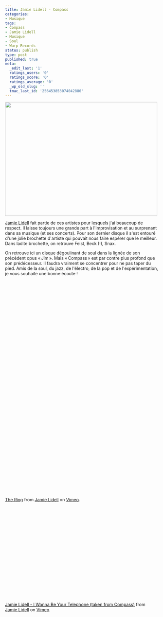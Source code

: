 ```yaml
---
title: Jamie Lidell - Compass
categories:
- Musique
tags:
- Compass
- Jamie Lidell
- Musique
- Soul
- Warp Records
status: publish
type: post
published: true
meta:
  _edit_last: '1'
  ratings_users: '0'
  ratings_score: '0'
  ratings_average: '0'
  _wp_old_slug: ''
  tmac_last_id: '256453853074042880'
---
```

<img class="alignnone size-large wp-image-1658" title="Jamie Lidell" src="https://dlgjp9x71cipk.cloudfront.net/2010/06/jamieLidell-1024x768.jpg" alt="" width="500" height="375" />

<a title="Site web de Jamie Lidell" href="http://jamielidell.com/">Jamie Lidell</a> fait partie de ces artistes pour lesquels j'ai beaucoup de respect. Il laisse toujours une grande part à l'improvisation et au surprenant dans sa musique (et ses concerts). Pour son dernier disque il s'est entouré d'une jolie brochette d'artiste qui pouvait nous faire espérer que le meilleur. Dans ladite brochette, on retrouve Feist, Beck (!), Snax.

<!--more-->

On retrouve ici un disque dégoulinant de soul dans la lignée de son précédent opus « Jim ». Mais « Compass » est par contre plus profond que son prédécesseur. Il faudra vraiment se concentrer pour ne pas taper du pied. Amis de la soul, du jazz, de l'électro, de la pop et de l'expérimentation, je vous souhaite une bonne écoute !

<object classid="clsid:d27cdb6e-ae6d-11cf-96b8-444553540000" width="500" height="385" codebase="http://download.macromedia.com/pub/shockwave/cabs/flash/swflash.cab#version=6,0,40,0"><param name="allowFullScreen" value="true" /><param name="allowscriptaccess" value="always" /><param name="src" value="http://www.youtube.com/v/nICEsQgWhNw&amp;hl=fr_FR&amp;fs=1&amp;" /><param name="allowfullscreen" value="true" /><embed type="application/x-shockwave-flash" width="500" height="385" src="http://www.youtube.com/v/nICEsQgWhNw&amp;hl=fr_FR&amp;fs=1&amp;" allowscriptaccess="always" allowfullscreen="true"></embed></object>

<object classid="clsid:d27cdb6e-ae6d-11cf-96b8-444553540000" width="400" height="300" codebase="http://download.macromedia.com/pub/shockwave/cabs/flash/swflash.cab#version=6,0,40,0"><param name="allowfullscreen" value="true" /><param name="allowscriptaccess" value="always" /><param name="src" value="http://vimeo.com/moogaloop.swf?clip_id=10174822&amp;server=vimeo.com&amp;show_title=0&amp;show_byline=0&amp;show_portrait=0&amp;color=ffffff&amp;fullscreen=1" /><embed type="application/x-shockwave-flash" width="400" height="300" src="http://vimeo.com/moogaloop.swf?clip_id=10174822&amp;server=vimeo.com&amp;show_title=0&amp;show_byline=0&amp;show_portrait=0&amp;color=ffffff&amp;fullscreen=1" allowscriptaccess="always" allowfullscreen="true"></embed></object>

<a href="http://vimeo.com/10174822">The Ring</a> from <a href="http://vimeo.com/jamielidell">Jamie Lidell</a> on <a href="http://vimeo.com">Vimeo</a>.

<object classid="clsid:d27cdb6e-ae6d-11cf-96b8-444553540000" width="400" height="300" codebase="http://download.macromedia.com/pub/shockwave/cabs/flash/swflash.cab#version=6,0,40,0"><param name="allowfullscreen" value="true" /><param name="allowscriptaccess" value="always" /><param name="src" value="http://vimeo.com/moogaloop.swf?clip_id=12292137&amp;server=vimeo.com&amp;show_title=1&amp;show_byline=1&amp;show_portrait=0&amp;color=&amp;fullscreen=1" /><embed type="application/x-shockwave-flash" width="400" height="300" src="http://vimeo.com/moogaloop.swf?clip_id=12292137&amp;server=vimeo.com&amp;show_title=1&amp;show_byline=1&amp;show_portrait=0&amp;color=&amp;fullscreen=1" allowscriptaccess="always" allowfullscreen="true"></embed></object>

<a href="http://vimeo.com/12292137">Jamie Lidell - I Wanna Be Your Telephone (taken from Compass)</a> from <a href="http://vimeo.com/jamielidell">Jamie Lidell</a> on <a href="http://vimeo.com">Vimeo</a>.
